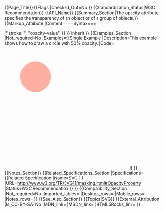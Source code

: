 {{Page_Title}}
{{Flags
|Checked_Out=No
}}
{{Standardization_Status|W3C Recommendation}}
{{API_Name}}
{{Summary_Section|The opacity attribute specifies the transparency of an object or of a group of objects.}}
{{Markup_Attribute
|Content====Syntax===

 '''stroke:''' ''opacity-value'' {{!}} inherit
}}
{{Examples_Section
|Not_required=No
|Examples={{Single Example
|Description=This example shows how to draw a circle with 50% opacity.
|Code=<syntaxhighlight lang="xml">
<svg width="400" height="400">
  <circle cx="100" cy="100" r="50" fill="tomato" opacity="0.5" />
</svg>
</syntaxhighlight>
}}
}}
{{Notes_Section}}
{{Related_Specifications_Section
|Specifications={{Related Specification
|Name=SVG 1.1
|URL=http://www.w3.org/TR/SVG11/masking.html#OpacityProperty
|Status=W3C Recommendation
}}
}}
{{Compatibility_Section
|Not_required=No
|Imported_tables=
|Desktop_rows=
|Mobile_rows=
|Notes_rows=
}}
{{See_Also_Section}}
{{Topics|SVG}}
{{External_Attribution
|Is_CC-BY-SA=No
|MDN_link=
|MSDN_link=
|HTML5Rocks_link=
}}
